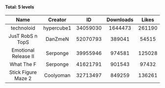 #### Total: 5 levels

| Name | Creator | ID | Downloads | Likes |
|:---:|:---:|:---:|:---:|:---:|
| technoloid | hypercube1 | 34059030 | 1644473 | 261190
| JusT RobS n TopS | DanZmeN | 52070793 | 389041 | 54515
| Emotional Release II | Serponge | 39955946 | 974581 | 125028
| What The F | Serponge | 41621791 | 901543 | 97432
| Stick Figure Maze 2 | Coolyoman | 32713497 | 849259 | 136261
